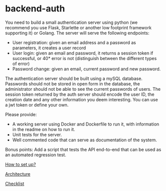 # backend-auth


You need to build a small authentication server using python (we recommend you use Flask, Starlette or another low footprint framework supporting it) or Golang.
The server will serve the following endpoints:

* User registration: given an email address and a password as parameters, it creates a user record
* User login: given an email and password, it returns a session token if successful, or 40* error is not (distinguish between the different types of error)
* Password change: given an email, current password and new password.

The authentication server should be built using a mySQL database.
Passwords should not be stored in open form in the database, the administrator should not be able to see the current passwords of users.
The session token returned by the auth server should encode the user ID, the creation date and any other information you deem interesting. You can use a jwt token or define your own.

Please provide:
* A working server using Docker and Dockerfile to run it, with information in the readme on how to run it.
* Unit tests for the server.
* Well commented code that can serve as documentation of the  system.



Bonus points: Add a script that tests the API end-to-end that can be used as an automated regression test.


[How to set up?](documents/setup.md)

[Architecture](documents/architecture.md)

[Checklist](documents/CHECKLIST.md)


